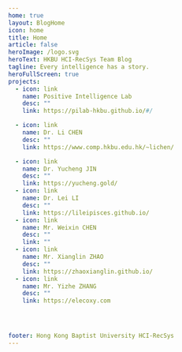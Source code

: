 ```yaml
---
home: true
layout: BlogHome
icon: home
title: Home
article: false
heroImage: /logo.svg
heroText: HKBU HCI-RecSys Team Blog
tagline: Every intelligence has a story.
heroFullScreen: true
projects:
  - icon: link
    name: Positive Intelligence Lab
    desc: ""
    link: https://pilab-hkbu.github.io/#/

  - icon: link
    name: Dr. Li CHEN
    desc: ""
    link: https://www.comp.hkbu.edu.hk/~lichen/

  - icon: link
    name: Dr. Yucheng JIN
    desc: ""
    link: https://yucheng.gold/
  - icon: link
    name: Dr. Lei LI
    desc: ""
    link: https://lileipisces.github.io/
  - icon: link
    name: Mr. Weixin CHEN
    desc: ""
    link: ""
  - icon: link
    name: Mr. Xianglin ZHAO
    desc: ""
    link: https://zhaoxianglin.github.io/
  - icon: link
    name: Mr. Yizhe ZHANG
    desc: ""
    link: https://elecoxy.com




footer: Hong Kong Baptist University HCI-RecSys
---
```


